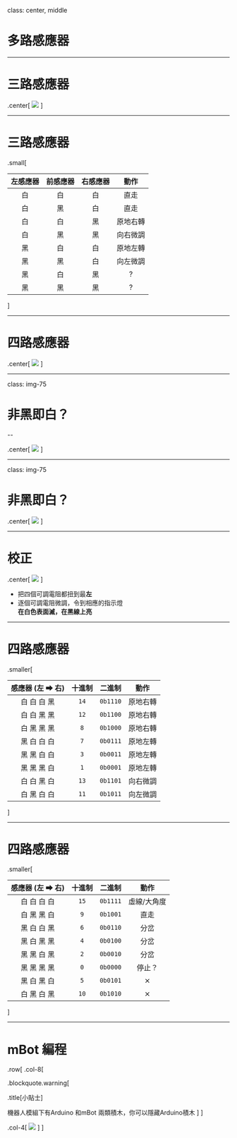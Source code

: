 [//]: # "slide Markdown for remark"

class: center, middle

# 多路感應器

---

# 三路感應器

.center[
![](./images/tracking/tracker_3ways.png)
]

---

# 三路感應器 

.small[

| 左感應器 | 前感應器 | 右感應器 |   動作   |
| :------: | :------: | :------: | :------: |
|    白    |    白    |    白    |   直走   |
|    白    |    黑    |    白    |   直走   |
|    白    |    白    |    黑    | 原地右轉 |
|    白    |    黑    |    黑    | 向右微調 |
|    黑    |    白    |    白    | 原地左轉 |
|    黑    |    黑    |    白    | 向左微調 |
|    黑    |    白    |    黑    |    ?     |
|    黑    |    黑    |    黑    |    ?     |

]

---

# 四路感應器

.center[
![](./images/tracking/tracker_4ways.png)
]

---

class: img-75

# 非黑即白？

--

.center[
![](./images/tracking/Checker_shadow_illusion.png)
]

---

class: img-75

# 非黑即白？

.center[
![](./images/tracking/Checker_shadow_illusion_proof.png)
]

---

# 校正

.center[
![](./images/tracking/tracker_4ways_top.png)
]

- 把四個可調電阻都扭到最**左**
- 逐個可調電阻微調，令到相應的指示燈  
  **在白色表面滅，在黑線上亮**

---

# 四路感應器

.smaller[

| 感應器 (左 ⮕ 右) | 十進制 |  二進制  |   動作   |
| :--------------: | :----: | :------: | :------: |
|   白 白 白 黑    |  `14`  | `0b1110` | 原地右轉 |
|   白 白 黑 黑    |  `12`  | `0b1100` | 原地右轉 |
|   白 黑 黑 黑    |  `8`   | `0b1000` | 原地右轉 |
|   黑 白 白 白    |  `7`   | `0b0111` | 原地左轉 |
|   黑 黑 白 白    |  `3`   | `0b0011` | 原地左轉 |
|   黑 黑 黑 白    |  `1`   | `0b0001` | 原地左轉 |
|   白 白 黑 白    |  `13`  | `0b1101` | 向右微調 |
|   白 黑 白 白    |  `11`  | `0b1011` | 向左微調 |

]

---

# 四路感應器

.smaller[

| 感應器 (左 ⮕ 右) | 十進制 |  二進制  |    動作     |
| :--------------: | :----: | :------: | :---------: |
|   白 白 白 白    |  `15`  | `0b1111` | 虛線/大角度 |
|   白 黑 黑 白    |  `9`   | `0b1001` |    直走     |
|   黑 白 白 黑    |  `6`   | `0b0110` |    分岔     |
|   黑 白 黑 黑    |  `4`   | `0b0100` |    分岔     |
|   黑 黑 白 黑    |  `2`   | `0b0010` |    分岔     |
|   黑 黑 黑 黑    |  `0`   | `0b0000` |   停止？    |
|   黑 白 黑 白    |  `5`   | `0b0101` |      ⨯      |
|   白 黑 白 黑    |  `10`  | `0b1010` |      ⨯      |

]

---

# mBot 編程

.row[
.col-8[

  .blockquote.warning[

  .title[小貼士]

  機器人模組下有Arduino 和mBot 兩類積木，你可以隱藏Arduino積木
  ]
]

.col-4[
![](./images/basics/mblock_hide.png)
]
]

